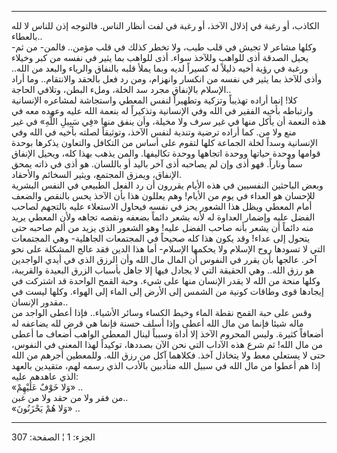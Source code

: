 ------------------------------------------------------------------------

الكاذب، أو رغبة في إذلال الآخذ، أو رغبة في لفت أنظار الناس. فالتوجه إذن
للناس لا لله بالعطاء..  
وكلها مشاعر لا تجيش في قلب طيب، ولا تخطر كذلك في قلب مؤمن.. فالمن- من
ثم- يحيل الصدقة أذى للواهب وللآخذ سواء. أذى للواهب بما يثير في نفسه من
كبر وخيلاء ورغبة في رؤية أخيه ذليلاً له كسيراً لديه وبما يملأ قلبه بالنفاق
والرياء والبعد من الله.. وأذى للآخذ بما يثير في نفسه من انكسار وانهزام،
ومن رد فعل بالحقد والانتقام.. وما أراد الإسلام بالإنفاق مجرد سد الخلة،
وملء البطن، وتلافي الحاجة..  
كلا! إنما أراده تهذيباً وتزكية وتطهيراً لنفس المعطي واستجاشة لمشاعره
الإنسانية وارتباطه بأخيه الفقير في الله وفي الإنسانية وتذكيراً له بنعمة
الله عليه وعهده معه في هذه النعمة أن يأكل منها في غير سرف ولا مخيلة، وأن
ينفق منها «فِي سَبِيلِ اللَّهِ» في غير منع ولا من. كما أراده ترضية وتندية لنفس
الآخذ، وتوثيقاً لصلته بأخيه في الله وفي الإنسانية وسداً لخلة الجماعة كلها
لتقوم على أساس من التكافل والتعاون يذكرها بوحدة قوامها ووحدة حياتها
ووحدة اتجاهها ووحدة تكاليفها. والمن يذهب بهذا كله، ويحيل الإنفاق سماً
وناراً. فهو أذى وإن لم يصاحبه أذى آخر باليد أو باللسان. هو أذى في ذاته
يمحق الإنفاق، ويمزق المجتمع، ويثير السخائم والأحقاد.  
وبعض الباحثين النفسيين في هذه الأيام يقررون أن رد الفعل الطبيعي في النفس
البشرية للإحسان هو العداء في يوم من الأيام! وهم يعللون هذا بأن الآخذ يحس
بالنقص والضعف أمام المعطي ويظل هذا الشعور يحز في نفسه فيحاول الاستعلاء
عليه بالتجهم لصاحب الفضل عليه وإضمار العداوة له لأنه يشعر دائماً بضعفه
ونقصه تجاهه ولأن المعطي يريد منه دائماً أن يشعر بأنه صاحب الفضل عليه! وهو
الشعور الذي يزيد من ألم صاحبه حتى يتحول إلى عداء! وقد يكون هذا كله صحيحاً
في المجتمعات الجاهلية- وهي المجتمعات التي لا تسودها روح الإسلام ولا
يحكمها الإسلام- أما هذا الدين فقد عالج المشكلة على نحو آخر. عالجها بأن
يقرر في النفوس أن المال مال الله وأن الرزق الذي في أيدي الواجدين هو رزق
الله.. وهي الحقيقة التي لا يجادل فيها إلا جاهل بأسباب الزرق البعيدة
والقريبة، وكلها منحة من الله لا يقدر الإنسان منها على شيء. وحبة القمح
الواحدة قد اشتركت في إيجادها قوى وطاقات كونية من الشمس إلى الأرض إلى
الماء إلى الهواء. وكلها ليست في مقدور الإنسان..  
وقس على حبة القمح نقطة الماء وخيط الكساء وسائر الأشياء.. فإذا أعطى
الواجد من ماله شيئا فإنما من مال الله أعطى وإذا أسلف حسنة فإنما هي قرض
لله يضاعفه له أضعافاً كثيرة. وليس المحروم الآخذ إلا أداة وسبباً لينال
المعطي الواهب أضعاف ما أعطى من مال الله! ثم شرع هذه الآداب التي نحن الآن
بصددها، توكيداً لهذا المعنى في النفوس، حتى لا يستعلي معط ولا يتخاذل آخذ.
فكلاهما آكل من رزق الله. وللمعطين أجرهم من الله إذا هم أعطوا من مال الله
في سبيل الله متأدبين بالأدب الذي رسمه لهم، متقيدين بالعهد الذي عاهدهم
عليه:  
«وَلا خَوْفٌ عَلَيْهِمْ» ..  
من فقر ولا من حقد ولا من غبن..  
«وَلا هُمْ يَحْزَنُونَ» ..

------------------------------------------------------------------------

الجزء: 1 ¦ الصفحة: 307
